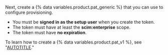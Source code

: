 Next, create a {% data variables.product.pat_generic %} that you can use to configure provisioning.

* You must be **signed in as the setup user** when you create the token.
* The token must have at least the **scim:enterprise** scope.
* The token must have **no expiration**.

To learn how to create a {% data variables.product.pat_v1 %}, see "[AUTOTITLE](/authentication/keeping-your-account-and-data-secure/managing-your-personal-access-tokens)."
